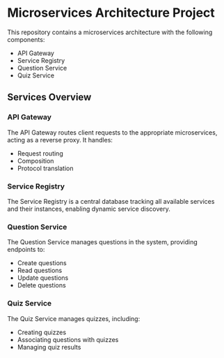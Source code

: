 # Microservices Architecture Project

This repository contains a microservices architecture with the following components:

* API Gateway
* Service Registry
* Question Service
* Quiz Service

## Services Overview

### API Gateway

The API Gateway routes client requests to the appropriate microservices, acting as a reverse proxy. It handles:

- Request routing
- Composition
- Protocol translation

### Service Registry

The Service Registry is a central database tracking all available services and their instances, enabling dynamic service discovery.

### Question Service

The Question Service manages questions in the system, providing endpoints to:

- Create questions
- Read questions
- Update questions
- Delete questions

### Quiz Service

The Quiz Service manages quizzes, including:

- Creating quizzes
- Associating questions with quizzes
- Managing quiz results
